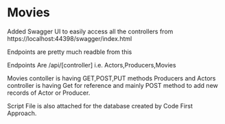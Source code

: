 # Movies

Added Swagger UI to easily access all the controllers from https://localhost:44398/swagger/index.html

Endpoints are pretty much readble from this 

Endpoints Are
/api/[controller] i.e. Actors,Producers,Movies

Movies contoller is having GET,POST,PUT methods
Producers and Actors controller is having Get for reference and mainly POST method to add new records of Actor or Producer.

Script File is also attached for the database created by Code First Approach.
